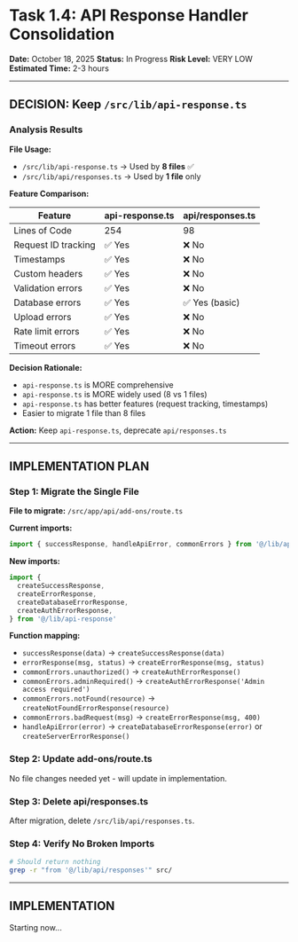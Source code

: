 # Task 1.4: API Response Handler Consolidation

**Date:** October 18, 2025
**Status:** In Progress
**Risk Level:** VERY LOW
**Estimated Time:** 2-3 hours

---

## DECISION: Keep `/src/lib/api-response.ts`

### Analysis Results

**File Usage:**

- `/src/lib/api-response.ts` → Used by **8 files** ✅
- `/src/lib/api/responses.ts` → Used by **1 file** only

**Feature Comparison:**

| Feature             | api-response.ts | api/responses.ts |
| ------------------- | --------------- | ---------------- |
| Lines of Code       | 254             | 98               |
| Request ID tracking | ✅ Yes          | ❌ No            |
| Timestamps          | ✅ Yes          | ❌ No            |
| Custom headers      | ✅ Yes          | ❌ No            |
| Validation errors   | ✅ Yes          | ❌ No            |
| Database errors     | ✅ Yes          | ✅ Yes (basic)   |
| Upload errors       | ✅ Yes          | ❌ No            |
| Rate limit errors   | ✅ Yes          | ❌ No            |
| Timeout errors      | ✅ Yes          | ❌ No            |

**Decision Rationale:**

- `api-response.ts` is MORE comprehensive
- `api-response.ts` is MORE widely used (8 vs 1 files)
- `api-response.ts` has better features (request tracking, timestamps)
- Easier to migrate 1 file than 8 files

**Action:** Keep `api-response.ts`, deprecate `api/responses.ts`

---

## IMPLEMENTATION PLAN

### Step 1: Migrate the Single File

**File to migrate:** `/src/app/api/add-ons/route.ts`

**Current imports:**

```typescript
import { successResponse, handleApiError, commonErrors } from '@/lib/api/responses'
```

**New imports:**

```typescript
import {
  createSuccessResponse,
  createErrorResponse,
  createDatabaseErrorResponse,
  createAuthErrorResponse,
} from '@/lib/api-response'
```

**Function mapping:**

- `successResponse(data)` → `createSuccessResponse(data)`
- `errorResponse(msg, status)` → `createErrorResponse(msg, status)`
- `commonErrors.unauthorized()` → `createAuthErrorResponse()`
- `commonErrors.adminRequired()` → `createAuthErrorResponse('Admin access required')`
- `commonErrors.notFound(resource)` → `createNotFoundErrorResponse(resource)`
- `commonErrors.badRequest(msg)` → `createErrorResponse(msg, 400)`
- `handleApiError(error)` → `createDatabaseErrorResponse(error)` or `createServerErrorResponse()`

### Step 2: Update add-ons/route.ts

No file changes needed yet - will update in implementation.

### Step 3: Delete api/responses.ts

After migration, delete `/src/lib/api/responses.ts`.

### Step 4: Verify No Broken Imports

```bash
# Should return nothing
grep -r "from '@/lib/api/responses'" src/
```

---

## IMPLEMENTATION

Starting now...
